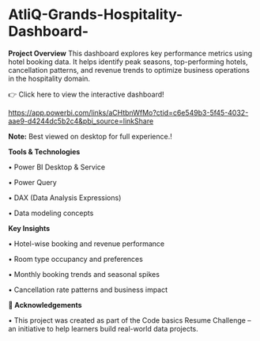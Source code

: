 # AtliQ-Grands-Hospitality-Dashboard-

**Project Overview** 
This dashboard explores key performance metrics using hotel booking data. It helps identify peak seasons, top-performing hotels, cancellation patterns, and revenue trends to optimize business operations in the hospitality domain.

👉 Click here to view the interactive dashboard!

https://app.powerbi.com/links/aCHtbnWfMo?ctid=c6e549b3-5f45-4032-aae9-d4244dc5b2c4&pbi_source=linkShare

**Note:** Best viewed on desktop for full experience.!

**Tools & Technologies**

•	Power BI Desktop & Service

•	Power Query

•	DAX (Data Analysis Expressions)

•	Data modeling concepts


**Key Insights**

•	Hotel-wise booking and revenue performance

•	Room type occupancy and preferences

•	Monthly booking trends and seasonal spikes

•	Cancellation rate patterns and business impact

**🤝 Acknowledgements**

•	This project was created as part of the Code basics Resume Challenge – an initiative to help learners build real-world data projects.







